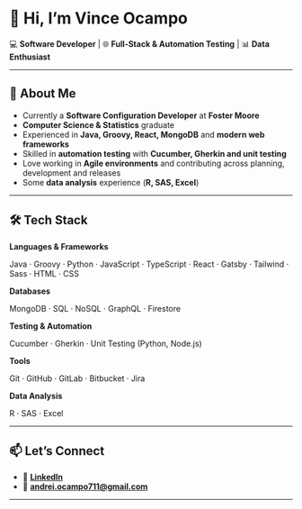 # 👋 Hi, I’m Vince Ocampo

💻 **Software Developer** | 🌐 **Full-Stack & Automation Testing** | 📊 **Data Enthusiast**

---

## 🚀 About Me

* Currently a **Software Configuration Developer** at **Foster Moore**
* **Computer Science & Statistics** graduate
* Experienced in **Java, Groovy, React, MongoDB** and **modern web frameworks**
* Skilled in **automation testing** with **Cucumber, Gherkin and unit testing**
* Love working in **Agile environments** and contributing across planning, development and releases
* Some **data analysis** experience (**R, SAS, Excel**)

---

## 🛠️ Tech Stack

**Languages & Frameworks**

Java · Groovy · Python · JavaScript · TypeScript · React · Gatsby · Tailwind · Sass · HTML · CSS

**Databases**

MongoDB · SQL · NoSQL · GraphQL · Firestore

**Testing & Automation**

Cucumber · Gherkin · Unit Testing (Python, Node.js)

**Tools**

Git · GitHub · GitLab · Bitbucket · Jira

**Data Analysis**

R · SAS · Excel

---

## 📫 Let’s Connect

* 💼 **[LinkedIn](https://www.linkedin.com/in/vince-ocampo-1050a41a5/)**
* 📧 **[andrei.ocampo711@gmail.com](mailto:andrei.ocampo711@gmail.com)**

---

<!---
VAOcampo711/VAOcampo711 is a ✨ special ✨ repository because its `README.md` (this file) appears on your GitHub profile.
You can click the Preview link to take a look at your changes.
--->
